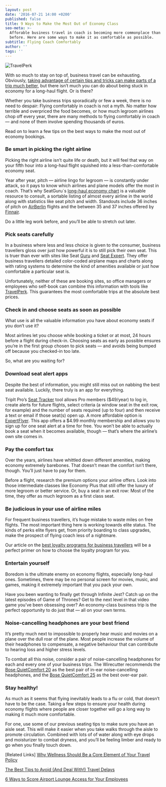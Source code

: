```yaml
---
layout: post
date: '2016-07-21 14:00 +0200'
published: false
title: 9 Ways to Make the Most Out of Economy Class
seo-meta: >-
  Afforable business travel in coach is becoming more commonplace than ever
  before. Here are some ways to make it as comfortable as possible.
subtitle: Flying Coach Comfortably
author: ''
tags: ''
---
```

![TravelPerk]({{site.baseurl}}/blog-media/ae20e566-a000-4099-841c-c0fa58bc6554.png)


With so much to stay on top of, business travel can be exhausting. Obviously, [taking advantage of certain tips and tricks can make parts of a trip much better](http://travelperk.com/blog/6-ways-to-score-airport-lounge-access-for-your-employees/), but there isn’t much you can do about being stuck in economy for a long-haul flight. Or is there? 

Whether you take business trips sporadically or few a week, there is no need to despair: Flying comfortably in coach is not a myth. No matter how terrible and overpriced the food becomes, or how much legroom airlines chop off every year, there are many methods to flying comfortably in coach — and none of them involve spending thousands of euros. 

Read on to learn a few tips on the best ways to make the most out of economy bookings.

### Be smart in picking the right airline

Picking the right airline isn’t quite life or death, but it will feel that way on your fifth hour into a long-haul flight squished into a less-than-comfortable economy seat. 

Year after year, pitch — airline lingo for legroom — is constantly under attack, so it pays to know which airlines and plane models offer the most in coach. That’s why SeatGuru´s [long-haul economy chart](http://www.seatguru.com/charts/longhaul_economy.php=) is a valuable resource to consult, a sortable listing of almost every airline in the world along with statistics like seat pitch and width. Standouts include 36 inches of pitch on [AirBerlin](https://www.airberlin.com/es/site/start.php) flights and the between 35 and 37 inches offered by [Finnair](https://www.finnair.com/). 

Do a little leg work before, and you’ll be able to stretch out later.

### Pick seats carefully

In a business where less and less choice is given to the consumer, business travellers gloss over just how powerful it is to still pick their own seat. This is truer than ever with sites like Seat [Guru](http://www.seatguru.com/) and [Seat Expert](http://seatexpert.com/). They offer business travellers detailed color-coded airplane maps and charts along with rating systems to determine the kind of amenities available or just how comfortable a particular seat is. 

Unfortunately, neither of these are booking sites, so office managers or employees who self-book can combine this information with tools like [TravelPerk](http://travelperk.com/). This guarantees the most comfortable trips at the absolute best prices. 

### Check in and choose seats as soon as possible

What use is all the valuable information you have about economy seats if you don’t use it?

Most airlines let you choose while booking a ticket or at most, 24 hours before a flight during check-in. Choosing seats as early as possible ensures you’re in the first group chosen to pick seats — and avoids being bumped off because you checked-in too late. 

So, what are you waiting for? 

### Download seat alert apps

Despite the best of information, you might still miss out on nabbing the best seat available. Luckily, there truly is an app for everything.

TripIt Pro’s [Seat Tracker](https://www.tripit.com/pro?subnav=seattracker) tool allows Pro members ($49/year) to log in, create alerts for future flights, select criteria (a window seat in the exit row, for example) and the number of seats required (up to four) and then receive a text or email if those seat(s) open up. A more affordable option is [ExpertFlyer](http://www.expertflyer.com/free-program). This app offers a $4.99 monthly membership and allows you to sign up for one seat alert at a time for free. You won’t be able to actually book a seat when it becomes available, though — that’s where the airline’s own site comes in. 

### Pay the comfort tax

Over the years, airlines have whittled down different amenities, making economy extremely barebones. That doesn’t mean the comfort isn’t there, though. You’ll just have to pay for them. 

Before a flight, research the premium options your airline offers. Look into those intermediate classes like Economy Plus that still offer the luxury of more legroom or better service. Or, buy a seat in an exit row: Most of the time, they offer as much legroom as a first class seat. 

### Be judicious in your use of airline miles 

For frequent business travellers, it’s huge mistake to waste miles on free flights. The most important thing here is working towards elite status. The kinds of perks elite flyers get, from priority boarding to class upgrades, make the prospect of flying coach less of a nightmare. 

Our article on the [best loyalty programs for business travellers](http://travelperk.com/blog/the-best-loyalty-programmes-for-business-travelers/) will be a perfect primer on how to choose the loyalty program for you. 

### Entertain yourself 

Boredom is the ultimate enemy on economy flights, especially long-haul ones. Sometimes, there may be no personal screen for movies, music, and games, making it extremely important that you pack your own. 

Have you been wanting to finally get through Infinite Jest? Catch up on the latest episodes of Game of Thrones? Get to the next level in that video game you’ve been obsessing over? An economy-class business trip is the perfect opportunity to do just that — all on your own terms. 

### Noise-cancelling headphones are your best friend 

It’s pretty much next to impossible to properly hear music and movies on a plane over the dull roar of the plane. Most people increase the volume of their headphones to compensate, a negative behaviour that can contribute to hearing loss and higher stress levels.

To combat all this noise, consider a pair of noise-cancelling headphones for each and every one of your business trips. The Wirecutter recommends the [Bose QuietComfort 20](http://thewirecutter.com/reviews/best-noise-cancelling-in-ear-headphones/) as the best pair of in-ear noise-cancelling headphones, and the [Bose QuietComfort 25](http://thewirecutter.com/reviews/best-noise-cancelling-headphones/) as the best over-ear pair. 

### Stay healthy!

As much as it seems that flying inevitably leads to a flu or cold, that doesn’t have to be the case. Taking a few steps to ensure your health during economy flights where people are closer together will go a long way to making it much more comfortable. 

For one, use some of our previous seating tips to make sure you have an aisle seat. This will make it easier when you take walks through the aisle to promote circulation. Combined with lots of of water along with eye drops and moisturizer to combat dryness, and you’ll be feeling limber and ready to go when you finally touch down.

[Related Links]
[Why Wellness Should Be a Core Element of Your Travel Policy](http://travelperk.com/blog/why-wellness-should-be-a-core-element-of-your-travel-policy/)

[The Best Tips to Avoid (And Deal With!) Travel Delays](http://travelperk.com/blog/the-best-tips-to-avoid-and-deal-with-travel-delays/)

[6 Ways to Score Airport Lounge Access for Your Employees](http://travelperk.com/blog/6-ways-to-score-airport-lounge-access-for-your-employees/)
 
